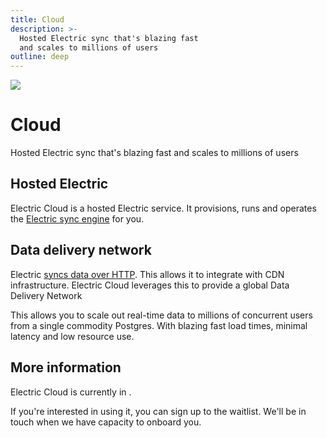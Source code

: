```yaml
---
title: Cloud
description: >-
  Hosted Electric sync that's blazing fast
  and scales to millions of users
outline: deep
---
```


<script setup>
import { onMounted } from 'vue'

onMounted(async () => {
  if (typeof window !== 'undefined' && document.querySelector) {
    let links = document.querySelectorAll('.cloud-cta a.VPButton.brand')

    console.log('links', links)

    links.forEach((link) => {
      if (link.querySelector('span.vpi-electric-icon')) {
        return
      }

      const icon = document.createElement('span')
      icon.classList.add('vpi-electric-icon')

      link.prepend(icon)
    })
  }
})
</script>

<img src="/img/icons/ddn.svg" class="product-icon" />

# Cloud <Badge type="info" text="private alpha" />

Hosted Electric sync that's blazing fast
and scales to millions of users

<div class="cloud-cta">
  <VPButton
      href="/product/cloud/sign-up"
      text="Sign up "
      theme="brand"
  />
</div>

## Hosted Electric

Electric Cloud is a hosted Electric service. It provisions, runs and operates the [Electric sync engine](/product/sync) for you.

## Data delivery network

Electric [syncs data over HTTP](/docs/api/http). This allows it to integrate with CDN infrastructure. Electric Cloud leverages this to provide a global Data Delivery Network

This allows you to scale out real-time data to millions of concurrent users from a single commodity Postgres. With blazing fast load times, minimal latency and low resource use.

<!-- graphs, evidence, benchmarks -->

## More information

Electric Cloud is currently in <Badge type="tip" text="private alpha" />.

If you're interested in using it, you can sign up to the waitlist. We'll be in touch when we have capacity to onboard you.

<div class="actions cta-actions page-footer-actions left">
  <div class="action cloud-cta">
    <VPButton
        href="/product/cloud/sign-up"
        text="Sign up "
        theme="brand"
    />
  </div>
</div>